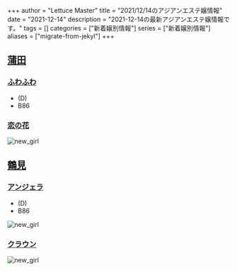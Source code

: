 +++
author = "Lettuce Master"
title = "2021/12/14のアジアンエステ嬢情報"
date = "2021-12-14"
description = "2021-12-14の最新アジアンエステ嬢情報です。"
tags = []
categories = ["新着嬢別情報"]
series = ["新着嬢別情報"]
aliases = ["migrate-from-jekyl"]
+++
## [蒲田](/post/kamata)
### [ふわふわ](http://yurari.ests.co/)
- (D)
- B86

### [恋の花](http://iyashimori.info/)

![new_girl](https://i.imgur.com/dLJy558.jpeg)
## [鶴見](/post/tsurumi)
### [アンジェラ](http://est-massage.biz/)
- (D)
- B86

![new_girl](https://i.imgur.com/P8TBDbk.jpeg)
### [クラウン](http://www.crownman.tank.jp/)

![new_girl](https://i.imgur.com/BuN8Yz0.jpeg)
